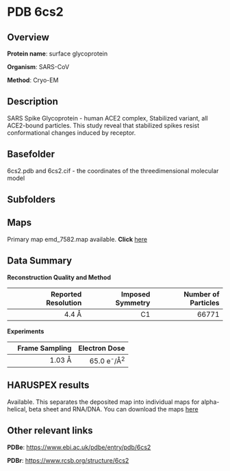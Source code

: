 # PDB 6cs2

## Overview

**Protein name**: surface glycoprotein

**Organism**: SARS-CoV

**Method**: Cryo-EM

## Description

SARS Spike Glycoprotein - human ACE2 complex, Stabilized variant, all ACE2-bound particles. This study reveal that stabilized spikes resist conformational changes induced by receptor.

## Basefolder

6cs2.pdb and 6cs2.cif - the coordinates of the threedimensional molecular model

## Subfolders









## Maps

Primary map emd_7582.map available. **Click** [here](http://ftp.wwpdb.org/pub/emdb/structures/EMD-7582/map/) 

## Data Summary
**Reconstruction Quality and Method**

|   | Reported Resolution | Imposed Symmetry | Number of Particles |
|---|-------------:|----------------:|--------------:|
|   |4.4 Å|C1|66771|

**Experiments**

|   | Frame Sampling | Electron Dose |
|---|-------------:|----------------:|
|   |1.03 Å|65.0 e<sup>-</sup>/Å<sup>2</sup>|

## HARUSPEX results

Available. This separates the deposited map into individual maps for alpha-helical, beta sheet and RNA/DNA. You can download the maps [here](https://zenodo.org/record/3820135)

## Other relevant links 
**PDBe**:  https://www.ebi.ac.uk/pdbe/entry/pdb/6cs2
 
**PDBr**: https://www.rcsb.org/structure/6cs2 

